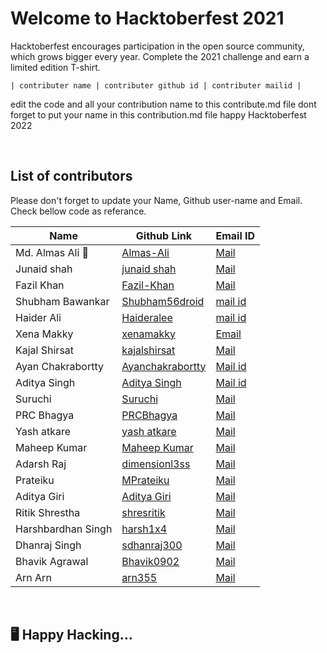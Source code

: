 <h1>Welcome to Hacktoberfest 2021</h1>
<p>Hacktoberfest encourages participation in the open source community, which grows bigger every year. Complete the 2021 challenge and earn a limited edition T-shirt.</p>
<code>| contributer name | contributer github id | contributer mailid |</code>
<br/>
<p>
edit the code and  all your contribution name to this contribute.md file
dont forget to put your name in  this contribution.md file
happy Hacktoberfest 2022
</p>
<br/>
<h2>List of contributors</h2>
<p>Please don't forget to update your Name, Github user-name and Email.
Check bellow code as referance.
</p>


| Name | Github Link | Email ID |
| ------|----------|---------- |
| Md. Almas Ali 🏅 | <a href="https://github.com/Almas-Ali">Almas-Ali</a> | <a href="mailto:almaspr3@gmail.com">Mail</a> |
| Junaid shah | <a href="https://github.com/jsh854">junaid shah</a> | <a href="mailto:junaidshah349@gmail.com">Mail</a> |
| Fazil Khan | <a href="https://github.com/comedianfazil">Fazil-Khan</a> | <a href="mailto:comfazil@yahoo.com">Mail</a> |
| Shubham Bawankar | <a href="https://github.com/Shubham56-droid">Shubham56droid</a>  | <a href="mailto:shubhambawankar735@gmail.com">mail id</a> |
| Haider Ali | <a href="https://github.com/Haideralee">Haideralee</a>  | <a href="mailto:haiderali3010@gmail.com">mail id</a> |
| Xena Makky | <a href="https://github.com/xenamakky">xenamakky</a> | <a href="mailto:xenamm2@yahoo.com">Email</a> |
| Kajal Shirsat | <a href="https://github.com/kajalshirsat">kajalshirsat</a> | <a href="mailto:kajalshirsat0508@gmail.com">Mail</a> |
| Ayan Chakrabortty | <a href="https://github.com/Ayanchakrabortty">Ayanchakrabortty</a> | <a href="mailto:ayanchakrabortty25@gmail.com">Mail id</a> |
| Aditya Singh |<a href="https://github.com/XenoCod">Aditya Singh</a>|<a href="mailto:adityakrsingh1999@gmail.com">Mail id</a>
| Suruchi | <a href="https://github.com/jhaSuruchi">Suruchi</a> | <a href="mailto:suruchiedu2020@gmail.com">Mail</a> |
| PRC Bhagya | <a href="https://github.com/PRCBhagya">PRCBhagya</a> | <a href="mailto:chiranib98@gmail.com">Mail</a> |
| Yash atkare | <a href="https://github.com/yashatkare">yash atkare</a> | <a href="mailto:yashatkare9@gmail.com">Mail</a> |
| Maheep Kumar | <a href="https://github.com/MaheepK9">Maheep Kumar</a> | <a href="mailto:maheepkumar972000@gmail.com">Mail</a> |
| Adarsh Raj | <a href="https://github.com/dimensionl3ss">dimensionl3ss</a> | <a href="mailto:adarshraj0210@gmail.com">Mail</a> |
| Prateiku | <a href="https://github.com/Prateiku">MPrateiku</a> | <a href="mailto:godsgift2000@gmail.com">Mail</a> |
| Aditya Giri | <a href="https://github.com/aditya-464">Aditya Giri</a> | <a href="mailto:reetbharti873@gmail.com">Mail</a> |
| Ritik Shrestha | <a href="https://github.com/shresritik">shresritik</a> | <a href="mailto:shrestharitik@gmail.com">Mail</a> |
| Harshbardhan Singh | <a href="https://github.com/harsh1x4">harsh1x4</a> | <a href="mailto:harshbsi567@gmail.com">Mail</a> |
| Dhanraj Singh | <a href="https://github.com/sdhanraj300">sdhanraj300</a> | <a href="mailto:sdhanraj300@gmail.com">Mail</a> |
| Bhavik Agrawal | <a href="https://github.com/Bhavik0902?">Bhavik0902</a> | <a href="bhavikagrawal0902@gmail.com">Mail</a> |
| Arn Arn | <a href="https://github.com/arn355">arn355</a> | <a href="mailto:arn.arn3328@gmail.com">Mail</a> |

<br/>
<h2>🖥️ Happy Hacking...</h2>
